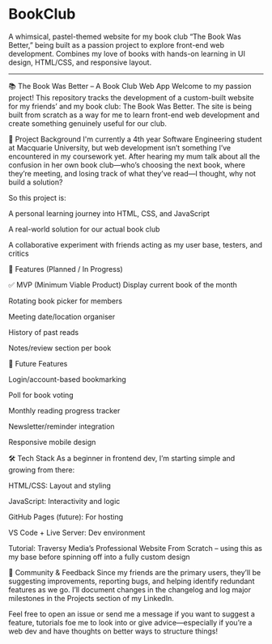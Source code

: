 # BookClub
A whimsical, pastel-themed website for my book club “The Book Was Better,” being built as a passion project to explore front-end web development. Combines my love of books with hands-on learning in UI design, HTML/CSS, and responsive layout.

_____________________________________________________________________________________________________________________________________________________________________________________________________________________

📚 The Book Was Better – A Book Club Web App
Welcome to my passion project!
This repository tracks the development of a custom-built website for my friends’ and my book club: The Book Was Better. The site is being built from scratch as a way for me to learn front-end web development and create something genuinely useful for our club.

🧠 Project Background
I'm currently a 4th year Software Engineering student at Macquarie University, but web development isn’t something I’ve encountered in my coursework yet. After hearing my mum talk about all the confusion in her own book club—who’s choosing the next book, where they’re meeting, and losing track of what they’ve read—I thought, why not build a solution?

So this project is:

A personal learning journey into HTML, CSS, and JavaScript

A real-world solution for our actual book club

A collaborative experiment with friends acting as my user base, testers, and critics

🌟 Features (Planned / In Progress)

✅ MVP (Minimum Viable Product)
 Display current book of the month

 Rotating book picker for members

 Meeting date/location organiser

 History of past reads

 Notes/review section per book

🧪 Future Features

 Login/account-based bookmarking

 Poll for book voting

 Monthly reading progress tracker

 Newsletter/reminder integration

 Responsive mobile design

🛠️ Tech Stack
As a beginner in frontend dev, I’m starting simple and growing from there:

HTML/CSS: Layout and styling

JavaScript: Interactivity and logic

GitHub Pages (future): For hosting

VS Code + Live Server: Dev environment

Tutorial: Traversy Media’s Professional Website From Scratch – using this as my base before spinning off into a fully custom design

💬 Community & Feedback
Since my friends are the primary users, they’ll be suggesting improvements, reporting bugs, and helping identify redundant features as we go. I’ll document changes in the changelog and log major milestones in the Projects section of my LinkedIn.

Feel free to open an issue or send me a message if you want to suggest a feature, tutorials foe me to look into or give advice—especially if you’re a web dev and have thoughts on better ways to structure things!
